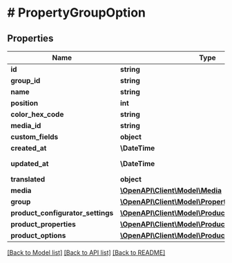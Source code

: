 # # PropertyGroupOption

## Properties

Name | Type | Description | Notes
------------ | ------------- | ------------- | -------------
**id** | **string** |  | [optional]
**group_id** | **string** |  |
**name** | **string** |  |
**position** | **int** |  | [optional]
**color_hex_code** | **string** |  | [optional]
**media_id** | **string** |  | [optional]
**custom_fields** | **object** |  | [optional]
**created_at** | **\DateTime** |  | [readonly]
**updated_at** | **\DateTime** |  | [optional] [readonly]
**translated** | **object** |  | [optional]
**media** | [**\OpenAPI\Client\Model\Media**](Media.md) |  | [optional]
**group** | [**\OpenAPI\Client\Model\PropertyGroup**](PropertyGroup.md) |  | [optional]
**product_configurator_settings** | [**\OpenAPI\Client\Model\ProductConfiguratorSetting**](ProductConfiguratorSetting.md) |  | [optional]
**product_properties** | [**\OpenAPI\Client\Model\Product**](Product.md) |  | [optional]
**product_options** | [**\OpenAPI\Client\Model\Product**](Product.md) |  | [optional]

[[Back to Model list]](../../README.md#models) [[Back to API list]](../../README.md#endpoints) [[Back to README]](../../README.md)
